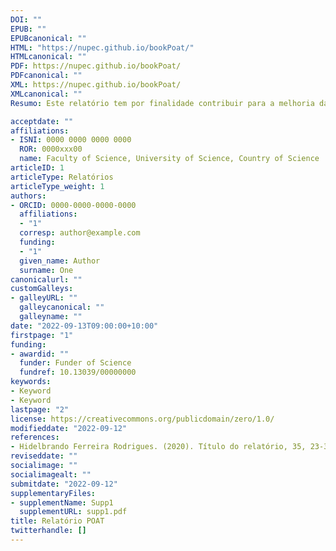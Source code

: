 ```yaml
---
DOI: ""
EPUB: ""
EPUBcanonical: ""
HTML: "https://nupec.github.io/bookPoat/"
HTMLcanonical: ""
PDF: https://nupec.github.io/bookPoat/
PDFcanonical: ""
XML: https://nupec.github.io/bookPoat/
XMLcanonical: ""
Resumo: Este relatório tem por finalidade contribuir para a melhoria das metodologias de monitorização no âmbito dos PIICIE (perspetiva passada e futura), combinando indicadores quantitativos e qualitativos. E também definir “orientações para uma monitorização balanceada e consequente – como selecionar, recolher e equilibrar a necessidade de ter indicadores padronizados e indicadores de contexto?”

acceptdate: ""
affiliations:
- ISNI: 0000 0000 0000 0000
  ROR: 0000xxx00
  name: Faculty of Science, University of Science, Country of Science
articleID: 1
articleType: Relatórios
articleType_weight: 1
authors:
- ORCID: 0000-0000-0000-0000
  affiliations:
  - "1"
  corresp: author@example.com
  funding:
  - "1"
  given_name: Author
  surname: One
canonicalurl: ""
customGalleys:
- galleyURL: ""
  galleycanonical: ""
  galleyname: ""
date: "2022-09-13T09:00:00+10:00"
firstpage: "1"
funding:
- awardid: ""
  funder: Funder of Science
  fundref: 10.13039/00000000
keywords:
- Keyword
- Keyword
lastpage: "2"
license: https://creativecommons.org/publicdomain/zero/1.0/
modifieddate: "2022-09-12"
references:
- Hidelbrando Ferreira Rodrigues. (2020). Título do relatório, 35, 23-35. doi:10.35430/doistring
reviseddate: ""
socialimage: ""
socialimagealt: ""
submitdate: "2022-09-12"
supplementaryFiles:
- supplementName: Supp1
  supplementURL: supp1.pdf
title: Relatório POAT
twitterhandle: []
---
```


